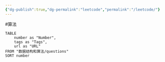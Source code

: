 ```yaml
---
{"dg-publish":true,"dg-permalink":"leetcode","permalink":"/leetcode/"}
---
```



#算法 

```dataview
TABLE
	number as "Number",
	tags as "Tags",
	url as "URL"
FROM "数据结构和算法/questions"
SORT number
```
